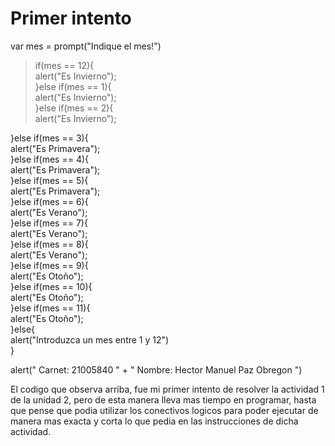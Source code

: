 # Primer intento

var mes = prompt("Indique el mes!")

> <p>if(mes == 12){<br>
>    alert("Es Invierno");<br>
>  }else if(mes == 1){<br>
>    alert("Es Invierno");<br>
>  }else if(mes == 2){<br>
>    alert("Es Invierno");<br>
  }else if(mes == 3){<br>
    alert("Es Primavera");<br>
  }else if(mes == 4){<br>
    alert("Es Primavera");<br>
  }else if(mes == 5){<br>
    alert("Es Primavera");<br> 
  }else if(mes == 6){<br>
    alert("Es Verano");<br> 
  }else if(mes == 7){<br>
    alert("Es Verano");<br> 
  }else if(mes == 8){<br>
    alert("Es Verano");<br>
  }else if(mes == 9){<br>
    alert("Es Otoño");<br>
  }else if(mes == 10){<br>
    alert("Es Otoño");<br>
  }else if(mes == 11){<br>
    alert("Es Otoño");<br> 
}else{<br>
   alert("Introduzca un mes entre 1 y 12")<br>
}<p>

    
alert(" Carnet: 21005840 " + " Nombre: Hector Manuel Paz Obregon ")



El codigo que observa arriba, fue mi primer intento de resolver la actividad 1 de la unidad 2, pero de esta manera lleva
mas tiempo en programar, hasta que pense que podia utilizar los conectivos logicos para poder ejecutar de manera mas exacta 
y corta lo que pedia en las instrucciones de dicha actividad.
